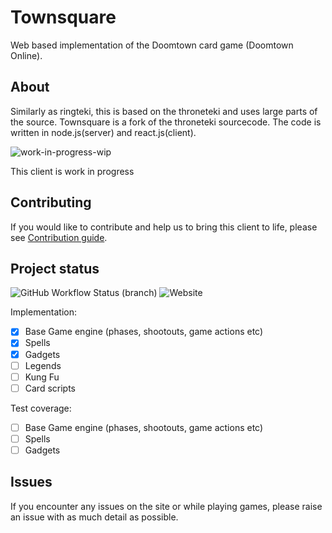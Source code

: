# Townsquare

Web based implementation of the Doomtown card game (Doomtown Online).

## About

Similarly as ringteki, this is based on the throneteki and uses large parts of the source. 
Townsquare is a fork of the throneteki sourcecode. The code is written in node.js(server) and react.js(client).  

![work-in-progress-wip](https://user-images.githubusercontent.com/10244559/111221193-752a4000-85da-11eb-9aff-0b6ae7ff7ca2.png)

This client is work in progress

## Contributing

If you would like to contribute and help us to bring this client to life, please see [Contribution guide](https://github.com/townteki/townsquare/blob/contributing-guide/docs/contributing.md).

## Project status
![GitHub Workflow Status (branch)](https://img.shields.io/github/workflow/status/townteki/townsquare/Node.js%20CI/master?style=plastic)
![Website](https://img.shields.io/website?down_message=offline&style=plastic&up_message=online&url=https%3A%2F%2Fimg.shields.io%2Fwebsite%2Fhttps%2Fdev.doomtown.us%2Fplay)

Implementation:

- [x] Base Game engine (phases, shootouts, game actions etc) 
- [x] Spells
- [x] Gadgets
- [ ] Legends
- [ ] Kung Fu
- [ ] Card scripts

Test coverage:
- [ ] Base Game engine (phases, shootouts, game actions etc) 
- [ ] Spells
- [ ] Gadgets

## Issues
If you encounter any issues on the site or while playing games, please raise an issue with as much detail as possible.
